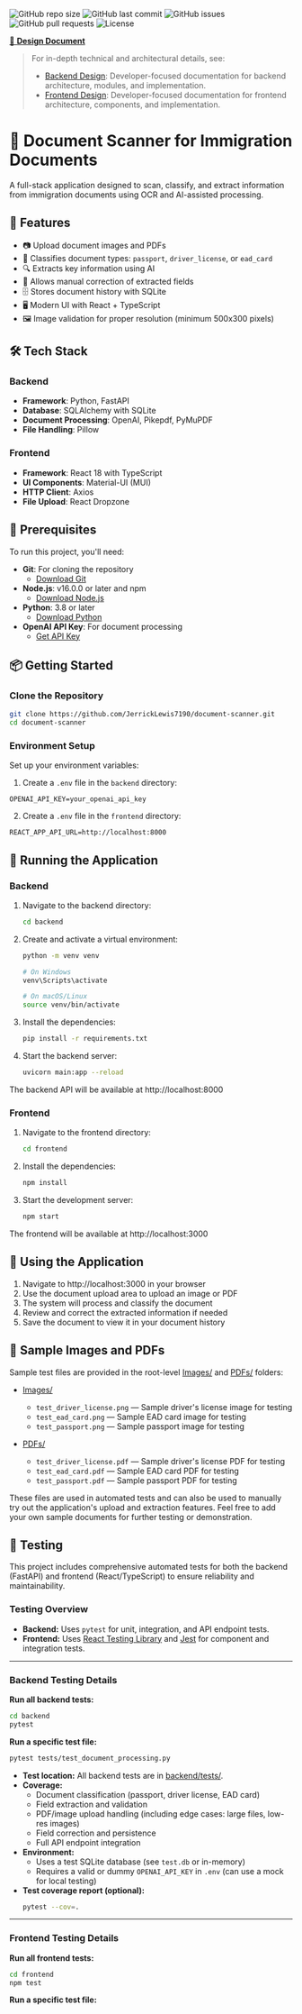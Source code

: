 <!-- Badges -->
![GitHub repo size](https://img.shields.io/github/repo-size/JerrickLewis7190/document-scanner)
![GitHub last commit](https://img.shields.io/github/last-commit/JerrickLewis7190/document-scanner)
![GitHub issues](https://img.shields.io/github/issues/JerrickLewis7190/document-scanner)
![GitHub pull requests](https://img.shields.io/github/issues-pr/JerrickLewis7190/document-scanner)
![License](https://img.shields.io/github/license/JerrickLewis7190/document-scanner)
<!-- Uncomment and update these if you set up CI or coverage -->
<!-- ![Build Status](https://github.com/JerrickLewis7190/document-scanner/actions/workflows/ci.yml/badge.svg) -->
<!-- ![Coverage Status](https://coveralls.io/repos/github/JerrickLewis7190/document-scanner/badge.svg?branch=main) -->

[📄 **Design Document**](./docs/Document%20Scanner%20Design.md)

> For in-depth technical and architectural details, see:
> - [Backend Design](./docs/Backend%20Design.md): Developer-focused documentation for backend architecture, modules, and implementation.
> - [Frontend Design](./docs/Frontend%20Design.md): Developer-focused documentation for frontend architecture, components, and implementation.

# 📄 Document Scanner for Immigration Documents

A full-stack application designed to scan, classify, and extract information from immigration documents using OCR and AI-assisted processing.

## 🚀 Features

- 📷 Upload document images and PDFs
- 🧠 Classifies document types: `passport`, `driver_license`, or `ead_card`
- 🔍 Extracts key information using AI
- 📝 Allows manual correction of extracted fields
- 🗄️ Stores document history with SQLite
- 🖥️ Modern UI with React + TypeScript
- 🖼️ Image validation for proper resolution (minimum 500x300 pixels)

## 🛠️ Tech Stack

### Backend
- **Framework**: Python, FastAPI
- **Database**: SQLAlchemy with SQLite
- **Document Processing**: OpenAI, Pikepdf, PyMuPDF
- **File Handling**: Pillow

### Frontend
- **Framework**: React 18 with TypeScript
- **UI Components**: Material-UI (MUI)
- **HTTP Client**: Axios
- **File Upload**: React Dropzone

## 🧰 Prerequisites

To run this project, you'll need:

- **Git**: For cloning the repository
  - [Download Git](https://git-scm.com/downloads)
- **Node.js**: v16.0.0 or later and npm
  - [Download Node.js](https://nodejs.org/en/download/)
- **Python**: 3.8 or later
  - [Download Python](https://www.python.org/downloads/)
- **OpenAI API Key**: For document processing
  - [Get API Key](https://platform.openai.com/account/api-keys)

## 📦 Getting Started

### Clone the Repository

```bash
git clone https://github.com/JerrickLewis7190/document-scanner.git
cd document-scanner
```

### Environment Setup

Set up your environment variables:

1. Create a `.env` file in the `backend` directory:
```
OPENAI_API_KEY=your_openai_api_key
```

2. Create a `.env` file in the `frontend` directory:
```
REACT_APP_API_URL=http://localhost:8000
```

## 🚀 Running the Application

### Backend

1. Navigate to the backend directory:
   ```bash
   cd backend
   ```

2. Create and activate a virtual environment:
   ```bash
   python -m venv venv
   
   # On Windows
   venv\Scripts\activate
   
   # On macOS/Linux
   source venv/bin/activate
   ```

3. Install the dependencies:
   ```bash
   pip install -r requirements.txt
   ```

4. Start the backend server:
   ```bash
   uvicorn main:app --reload
   ```

The backend API will be available at http://localhost:8000

### Frontend

1. Navigate to the frontend directory:
   ```bash
   cd frontend
   ```

2. Install the dependencies:
   ```bash
   npm install
   ```

3. Start the development server:
   ```bash
   npm start
   ```

The frontend will be available at http://localhost:3000

## 📱 Using the Application

1. Navigate to http://localhost:3000 in your browser
2. Use the document upload area to upload an image or PDF
3. The system will process and classify the document
4. Review and correct the extracted information if needed
5. Save the document to view it in your document history

## 📁 Sample Images and PDFs

Sample test files are provided in the root-level [Images/](./Images/) and [PDFs/](./PDFs/) folders:

- [Images/](./Images/)
  - `test_driver_license.png` — Sample driver's license image for testing
  - `test_ead_card.png` — Sample EAD card image for testing
  - `test_passport.png` — Sample passport image for testing

- [PDFs/](./PDFs/)
  - `test_driver_license.pdf` — Sample driver's license PDF for testing
  - `test_ead_card.pdf` — Sample EAD card PDF for testing
  - `test_passport.pdf` — Sample passport PDF for testing

These files are used in automated tests and can also be used to manually try out the application's upload and extraction features. Feel free to add your own sample documents for further testing or demonstration.

## 🧪 Testing

This project includes comprehensive automated tests for both the backend (FastAPI) and frontend (React/TypeScript) to ensure reliability and maintainability.

### Testing Overview
- **Backend:** Uses `pytest` for unit, integration, and API endpoint tests.
- **Frontend:** Uses [React Testing Library](https://testing-library.com/docs/react-testing-library/intro/) and [Jest](https://jestjs.io/) for component and integration tests.

---

### Backend Testing Details

**Run all backend tests:**
```bash
cd backend
pytest
```

**Run a specific test file:**
```bash
pytest tests/test_document_processing.py
```

- **Test location:** All backend tests are in [backend/tests/](./backend/tests/).
- **Coverage:**
  - Document classification (passport, driver license, EAD card)
  - Field extraction and validation
  - PDF/image upload handling (including edge cases: large files, low-res images)
  - Field correction and persistence
  - Full API endpoint integration
- **Environment:**
  - Uses a test SQLite database (see `test.db` or in-memory)
  - Requires a valid or dummy `OPENAI_API_KEY` in `.env` (can use a mock for local testing)
- **Test coverage report (optional):**
  ```bash
  pytest --cov=.
  ```

---

### Frontend Testing Details

**Run all frontend tests:**
```bash
cd frontend
npm test
```

**Run a specific test file:**
```